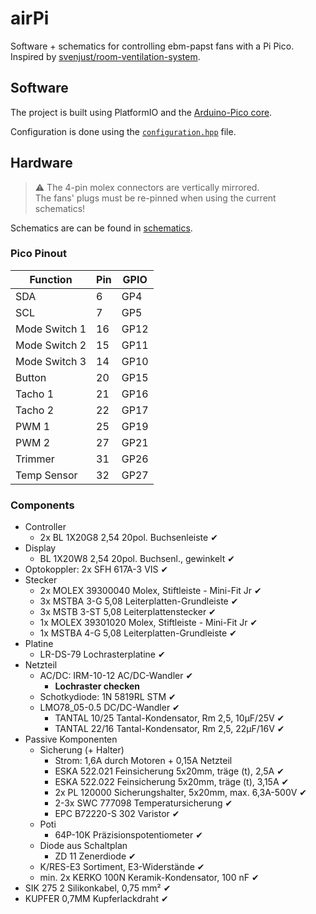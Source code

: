 # airPi

Software + schematics for controlling ebm-papst fans with a Pi Pico.  
Inspired by [svenjust/room-ventilation-system](https://github.com/svenjust/room-ventilation-system).

## Software

The project is built using PlatformIO and the [Arduino-Pico core](https://github.com/earlephilhower/arduino-pico).

Configuration is done using the [`configuration.hpp`](code/include/configuration.hpp) file.

## Hardware

> ⚠ The 4-pin molex connectors are vertically mirrored.  
> The fans' plugs must be re-pinned when using the current schematics!

Schematics are can be found in [schematics](schematics/).

### Pico Pinout

| Function      | Pin | GPIO |
|---------------|-----|------|
| SDA           | 6   | GP4  |
| SCL           | 7   | GP5  |
| Mode Switch 1 | 16  | GP12 |
| Mode Switch 2 | 15  | GP11 |
| Mode Switch 3 | 14  | GP10 |
| Button        | 20  | GP15 |
| Tacho 1       | 21  | GP16 |
| Tacho 2       | 22  | GP17 |
| PWM 1         | 25  | GP19 |
| PWM 2         | 27  | GP21 |
| Trimmer       | 31  | GP26 |
| Temp Sensor   | 32  | GP27 |

### Components

- Controller
  - 2x BL 1X20G8 2,54 20pol. Buchsenleiste ✔
- Display
  - BL 1X20W8 2,54 20pol. Buchsenl., gewinkelt ✔
- Optokoppler: 2x SFH 617A-3 VIS ✔
- Stecker
  - 2x MOLEX 39300040 Molex, Stiftleiste - Mini-Fit Jr ✔
  - 3x MSTBA 3-G 5,08 Leiterplatten-Grundleiste ✔
  - 3x MSTB 3-ST 5,08 Leiterplattenstecker ✔
  - 1x MOLEX 39301020 Molex, Stiftleiste - Mini-Fit Jr ✔
  - 1x MSTBA 4-G 5,08 Leiterplatten-Grundleiste ✔
- Platine
  - LR-DS-79 Lochrasterplatine ✔
- Netzteil
  - AC/DC: IRM-10-12 AC/DC-Wandler ✔
    - **Lochraster checken**
  - Schotkydiode: 1N 5819RL STM ✔
  - LMO78_05-0.5 DC/DC-Wandler ✔
    - TANTAL 10/25 Tantal-Kondensator, Rm 2,5, 10µF/25V ✔
    - TANTAL 22/16 Tantal-Kondensator, Rm 2,5, 22µF/16V ✔
- Passive Komponenten
  - Sicherung (+ Halter)
    - Strom: 1,6A durch Motoren + 0,15A Netzteil
    - ESKA 522.021 Feinsicherung 5x20mm, träge (t), 2,5A ✔
    - ESKA 522.022 Feinsicherung 5x20mm, träge (t), 3,15A ✔
    - 2x PL 120000 Sicherungshalter, 5x20mm, max. 6,3A-500V ✔
    - 2-3x SWC 777098 Temperatursicherung ✔
    - EPC B72220-S 302 Varistor ✔
  - Poti
    - 64P-10K Präzisionspotentiometer ✔
  - Diode aus Schaltplan
    - ZD 11 Zenerdiode ✔
  - K/RES-E3 Sortiment, E3-Widerstände ✔
  - min. 2x KERKO 100N Keramik-Kondensator, 100 nF ✔
- SIK 275 2 Silikonkabel, 0,75 mm² ✔
- KUPFER 0,7MM Kupferlackdraht ✔
